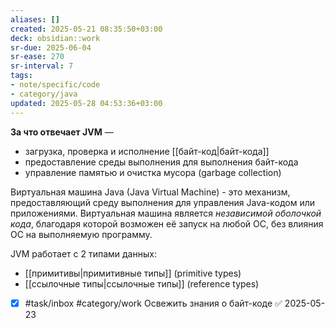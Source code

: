 ```yaml
---
aliases: []
created: 2025-05-21 08:35:50+03:00
deck: obsidian::work
sr-due: 2025-06-04
sr-ease: 270
sr-interval: 7
tags:
- note/specific/code
- category/java
updated: 2025-05-28 04:53:36+03:00
---
```


**За что отвечает JVM**
—
- загрузка, проверка и исполнение [[байт-код|байт-кода]]
- предоставление среды выполнения для выполнения байт-кода
- управление памятью и очистка мусора (garbage collection)

Виртуальная машина Java (Java Virtual Machine) - это механизм, предоставляющий среду выполнения для управления Java-кодом или приложениями. Виртуальная машина является *независимой оболочкой кода*, благодаря которой возможен её запуск на любой ОС, без влияния ОС на выполняемую программу.

JVM работает с 2 типами данных:
- [[примитивы|примитивные типы]] (primitive types)
- [[ссылочные типы|ссылочные типы]] (reference types)

- [x] #task/inbox #category/work Освежить знания о байт-коде ✅ 2025-05-23